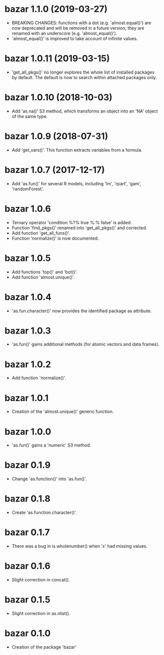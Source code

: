 # bazar 1.1.0 (2019-03-27)

* BREAKING CHANGES: functions with a dot (e.g. 'almost.equal()') are now deprecated and will be removed in a future version; they are renamed with an underscore (e.g. 'almost_equal()'). 
* 'almost_equal()' is improved to take account of infinite values. 


# bazar 1.0.11 (2019-03-15)

* 'get_all_pkgs()' no longer explores the whole list of installed packages by default. 
The default is now to search within attached packages only. 


# bazar 1.0.10 (2018-10-03)

* Add 'as.na()' S3 method, which transforms an object into an 'NA' object of 
the same type. 


# bazar 1.0.9 (2018-07-31)

* Add 'get_vars()'. This function extracts variables from a formula. 


# bazar 1.0.7 (2017-12-17)

* Add 'as.fun()' for several R models, including 'lm', 'rpart', 'gam', 
'randomForest'. 


# bazar 1.0.6

* Ternary operator 'condition %?% true %:% false' is added. 
* Function 'find_pkgs()' renamed into 'get_all_pkgs()' and corrected. 
* Add function 'get_all_funs()'. 
* Function 'normalize()' is now documented.  


# bazar 1.0.5

* Add functions 'top()' and 'bot()'.  
* Add function 'almost.unique()'.  


# bazar 1.0.4

* 'as.fun.character()' now provides the identified package as attribute. 


# bazar 1.0.3

* 'as.fun()' gains additional methods (for atomic vectors and data frames).


# bazar 1.0.2

* Add function 'normalize()'.


# bazar 1.0.1

* Creation of the 'almost.unique()' generic function.


# bazar 1.0.0

* 'as.fun()' gains a 'numeric' S3 method.


# bazar 0.1.9

* Change 'as.function()' into 'as.fun()'.


# bazar 0.1.8

* Create 'as.function.character()'.


# bazar 0.1.7

* There was a bug in is.wholenumber() when 'x' had missing values.


# bazar 0.1.6

* Slight correction in concat().


# bazar 0.1.5

* Slight correction in as.nlist(). 


# bazar 0.1.0

* Creation of the package 'bazar'
